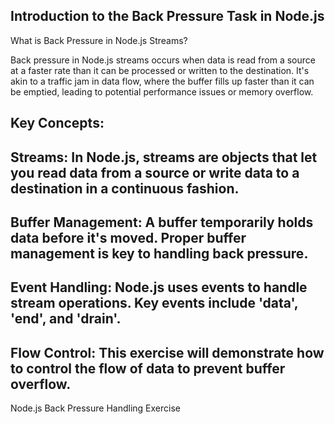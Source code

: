  ## Introduction to the Back Pressure Task in Node.js

 What is Back Pressure in Node.js Streams?

 Back pressure in Node.js streams occurs when data is read from a source at a faster rate than it can be processed or written to the destination. It's akin to a traffic jam in data flow, where the buffer fills up faster than it can be emptied, leading to potential performance issues or memory overflow.


 ## Key Concepts:

 ## Streams: In Node.js, streams are objects that let you read data from a source or write data to a destination in a continuous fashion.


## Buffer Management: A buffer temporarily holds data before it's moved. Proper buffer management is key to handling back pressure.
 ## Event Handling: Node.js uses events to handle stream operations. Key events include 'data', 'end', and 'drain'.

 ## Flow Control: This exercise will demonstrate how to control the flow of data to prevent buffer overflow. 


Node.js Back Pressure Handling Exercise


